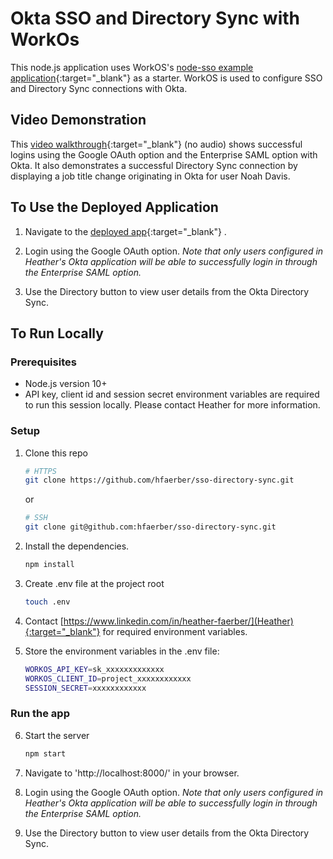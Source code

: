 # Okta SSO and Directory Sync with WorkOs 

This node.js application uses WorkOS's [node-sso example application](https://github.com/workos/node-example-applications/tree/main/node-sso-example){:target="_blank"} as a starter.  WorkOS is used to configure SSO and Directory Sync connections with Okta. 

## Video Demonstration

This [video walkthrough](https://youtu.be/w8OqwRxk5IM){:target="_blank"} (no audio) shows successful logins using the Google OAuth option and the Enterprise SAML option with Okta.  It also demonstrates a successful Directory Sync connection by displaying a job title change originating in Okta for user Noah Davis. 

## To Use the Deployed Application

1. Navigate to the [deployed app](https://sso-directory-sync.onrender.com/){:target="_blank"} .

2. Login using the Google OAuth option. _Note that only users configured in Heather's Okta application will be able to successfully login in through the Enterprise SAML option._ 

3. Use the Directory button to view user details from the Okta Directory Sync.


## To Run Locally

### Prerequisites

- Node.js version 10+
- API key, client id and session secret environment variables are required to run this session locally. Please contact Heather for more information.

### Setup

1. Clone this repo

    ```bash
    # HTTPS
    git clone https://github.com/hfaerber/sso-directory-sync.git
    ```

    or

    ```bash
    # SSH
    git clone git@github.com:hfaerber/sso-directory-sync.git
    ```

2. Install the dependencies.
    ```bash
    npm install
    ```

3. Create .env file at the project root
    ```bash
    touch .env
    ```

4. Contact [https://www.linkedin.com/in/heather-faerber/](Heather){:target="_blank"} for required environment variables.

5. Store the environment variables in the .env file:

    ```bash
    WORKOS_API_KEY=sk_xxxxxxxxxxxxx
    WORKOS_CLIENT_ID=project_xxxxxxxxxxxx
    SESSION_SECRET=xxxxxxxxxxxx
    ```

### Run the app

6. Start the server
    ```bash
    npm start
    ```

7. Navigate to 'http://localhost:8000/' in your browser.

8. Login using the Google OAuth option. _Note that only users configured in Heather's Okta application will be able to successfully login in through the Enterprise SAML option._ 

9. Use the Directory button to view user details from the Okta Directory Sync.
